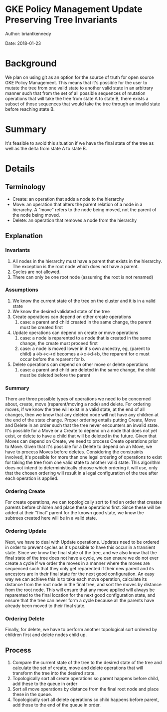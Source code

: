 # GKE Policy Management Update Preserving Tree Invariants

Author: briantkennedy

Date: 2018-01-23

# Background

We plan on using git as an option for the source of truth for open source GKE
Policy Management. This means that it's possible for the user to mutate the tree
from one valid state to another valid state in an arbitrary manner such that
from the set of all possible sequences of mutation operations that will take the
tree from state A to state B, there exists a subset of those sequences that
would take the tree through an invalid state before reaching state B.

# Summary

It's feasible to avoid this situation if we have the final state of the tree as
well as the delta from state A to state B.

# Details

## Terminology

*   Create: an operation that adds a node to the hierarchy
*   Move: an operation that alters the parent relation of a node in a hierarchy.
    A "move" refers to the node being moved, not the parent of the node being
    moved.
*   Delete: an operation that removes a node from the hierarchy

## Explanation

### Invariants

1.  All nodes in the hierarchy must have a parent that exists in the hierarchy.
    The exception is the root node which does not have a parent.
1.  Cycles are not allowed.
1.  There can only be one root node (assuming the root is not renamed)

### Assumptions

1.  We know the current state of the tree on the cluster and it is in a valid
    state
1.  We know the desired validated state of the tree
1.  Create operations can depend on other create operations
    1.  case: a parent and child created in the same change, the parent must be
        created first
1.  Update operations can depend on create or move operations
    1.  case: a node is reparented to a node that is created in the same change,
        the create must proceed first
    1.  case: a node is moved lower in it's own ancestry, eg, (parent to child)
        a->b->c->d becomes a->c->d->b, the reparent for c must occur before the
        reparent for b.
1.  Delete operations can depend on other move or delete operations
    1.  case: a parent and child are deleted in the same change, the child must
        be deleted before the parent

### Summary

There are three possible types of operations we need to be concerned about,
create, move (reparent/moving a node) and delete. For ordering moves, if we know
the tree will exist in a valid state, at the end of all changes, then we know
that any deleted node will not have any children at the end of the state change.
Proper ordering entails putting Create, Move and Delete in an order such that
the tree never encounters an invalid state. It's possible for a Move or a Create
to depend on a node that does not yet exist, or delete to have a child that will
be deleted in the future. Given that Moves can depend on Create, we need to
process Create operations prior to Move. Given that it's possible for a Delete
to depend on an Move, we have to process Moves before deletes. Considering the
constraints involved, it's possible for more than one legal ordering of
operations to exist for taking the tree from one valid state to another valid
state. This algorithm does not intend to deterministically choose which ordering
it will use, only that the chosen ordering will result in a legal configuration
of the tree after each operation is applied.

### Ordering Create

For create operations, we can topologically sort to find an order that creates
parents before children and place these operations first. Since these will be
added at their "final" parent for the known good state, we know the subtrees
created here will be in a valid state.

### Ordering Update

Next, we have to deal with Update operations. Updates need to be ordered in
order to prevent cycles as it's possible to have this occur in a transient
state. Since we know the final state of the tree, and we also know that the
final state of the tree does not have a cycle, we can ensure we do not ever
create a cycle if we order the moves in a manner where the moves are sequenced
such that they only get reparented if their new parent and its ancestors are in
their final state for the next good configuration. An easy way we can achieve
this is to take each move operation, calculate its distance from the root node
in the final tree, and sort the moves by distance from the root node. This will
ensure that any move applied will always be reparented to the final location for
the next good configuration state, and ensure that the tree can never form a
cycle because all the parents have already been moved to their final state.

### Ordering Delete

Finally, for delete, we have to perform another topological sort ordered by
children first and delete nodes child up.

## Process

1.  Compare the current state of the tree to the desired state of the tree and
    calculate the set of create, move and delete operations that will transform
    the tree into the desired state.
1.  Topologically sort all create operations so parent happens before child, add
    these to the queue in order
1.  Sort all move operations by distance from the final root node and place
    these in the queue.
1.  Topologically sort all delete operations so child happens before parent, add
    those to the end of the queue in order.
